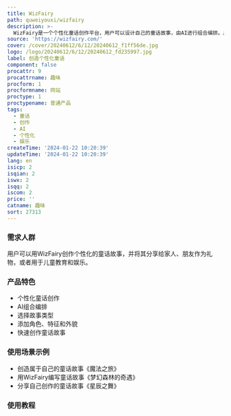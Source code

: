 ```yaml
---
title: WizFairy
path: quweiyouxi/wizfairy
description: >-
  WizFairy是一个个性化童话创作平台，用户可以设计自己的童话故事，由AI进行组合编排。用户可以选择故事类型、添加角色、特征和外貌，快速创作出属于自己的童话故事。WizFairy致力于通过魔法般的未曾讲述的童话故事，与所爱之人分享快乐。
source: 'https://wizfairy.com/'
cover: /cover/20240612/6/12/20240612_f1ff56de.jpg
logo: /logo/20240612/6/12/20240612_fd235997.jpg
label: 创造个性化童话
component: false
procattr: 9
procattrname: 趣味
procform: 1
procformname: 网站
proctype: 1
proctypename: 普通产品
tags:
  - 童话
  - 创作
  - AI
  - 个性化
  - 娱乐
createTime: '2024-01-22 10:20:39'
updateTime: '2024-01-22 10:20:39'
lang: en
isicp: 2
isqian: 2
iswx: 2
isqq: 2
iscom: 2
price: ''
catname: 趣味
sort: 27313
---
```




### 需求人群
用户可以用WizFairy创作个性化的童话故事，并将其分享给家人、朋友作为礼物，或者用于儿童教育和娱乐。

### 产品特色
- 个性化童话创作
- AI组合编排
- 选择故事类型
- 添加角色、特征和外貌
- 快速创作童话故事

### 使用场景示例
- 创造属于自己的童话故事《魔法之旅》
- 用WizFairy编写童话故事《梦幻森林的奇遇》
- 分享自己创作的童话故事《星辰之舞》

### 使用教程


  
